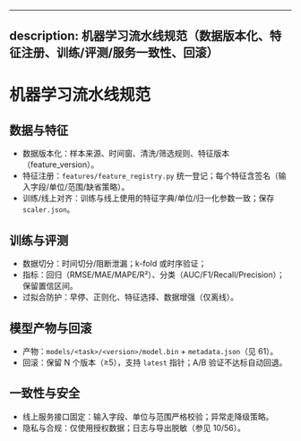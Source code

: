 ______________________________________________________________________

## description: 机器学习流水线规范（数据版本化、特征注册、训练/评测/服务一致性、回滚）

# 机器学习流水线规范

## 数据与特征

- 数据版本化：样本来源、时间窗、清洗/筛选规则、特征版本（feature_version）。
- 特征注册：`features/feature_registry.py` 统一登记；每个特征含签名（输入字段/单位/范围/缺省策略）。
- 训练/线上对齐：训练与线上使用的特征字典/单位/归一化参数一致；保存 `scaler.json`。

## 训练与评测

- 数据切分：时间切分/阻断泄漏；k-fold 或时序验证；
- 指标：回归（RMSE/MAE/MAPE/R²）、分类（AUC/F1/Recall/Precision）；保留置信区间。
- 过拟合防护：早停、正则化、特征选择、数据增强（仅离线）。

## 模型产物与回滚

- 产物：`models/<task>/<version>/model.bin` + `metadata.json`（见 61）。
- 回滚：保留 N 个版本（≥5），支持 `latest` 指针；A/B 验证不达标自动回退。

## 一致性与安全

- 线上服务接口固定：输入字段、单位与范围严格校验；异常走降级策略。
- 隐私与合规：仅使用授权数据；日志与导出脱敏（参见 10/56）。
